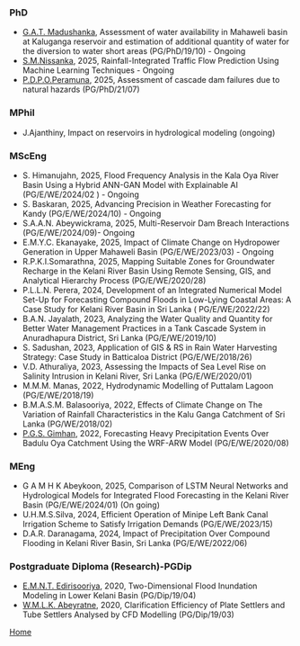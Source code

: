 ### PhD
- [G.A.T. Madushanka](https://orcid.org/0000-0003-1315-0334),  Assessment of water availability in Mahaweli basin at Kaluganga reservoir and estimation of additional quantity of water for the diversion to water short areas (PG/PhD/19/10)  - Ongoing
- [S.M.Nissanka](https://www.researchgate.net/profile/Supuni-Nissanka), 2025, Rainfall-Integrated Traffic Flow Prediction Using Machine Learning Techniques - Ongoing
- [P.D.P.O.Peramuna](https://scholar.google.com/citations?user=xKviqLwAAAAJ&hl=en&oi=sra), 2025, Assessment of cascade dam failures due to natural hazards (PG/PhD/21/07) 

### MPhil
- J.Ajanthiny, Impact on reservoirs in hydrological modeling (ongoing)

### MScEng
- S. Himanujahn, 2025, Flood Frequency Analysis in the Kala Oya River Basin Using a Hybrid ANN-GAN Model with Explainable AI (PG/E/WE/2024/02	) - Ongoing
- S. Baskaran, 2025, Advancing Precision in Weather Forecasting for Kandy (PG/E/WE/2024/10) - Ongoing
- S.A.A.N. Abeywickrama, 2025, 	Multi-Reservoir Dam Breach Interactions (PG/E/WE/2024/09)- Ongoing
- E.M.Y.C. Ekanayake, 2025, Impact of Climate Change on Hydropower Generation in Upper Mahaweli Basin (PG/E/WE/2023/03) - Ongoing
- R.P.K.I.Somarathna, 2025, Mapping Suitable Zones for Groundwater Recharge in the Kelani River Basin Using Remote Sensing, GIS, and Analytical Hierarchy Process (PG/E/WE/2020/28)
- P.L.L.N. Perera, 2024, Development of an Integrated Numerical Model Set-Up for Forecasting Compound Floods in Low-Lying Coastal Areas: A Case Study for Kelani River Basin in Sri Lanka ( PG/E/WE/2022/22)
- B.A.N. Jayalath, 2023, Analyzing the Water Quality and Quantity for Better Water Management Practices in a Tank Cascade System in Anuradhapura District, Sri Lanka (PG/E/WE/2019/10)
- S. Sadushan, 2023, Application of GIS & RS in Rain Water Harvesting Strategy: Case Study in Batticaloa District (PG/E/WE/2018/26)
- V.D. Athuraliya, 2023, Assessing the Impacts of Sea Level Rise on Salinity Intrusion in Kelani River, Sri Lanka (PG/E/WE/2020/01)
- M.M.M. Manas, 2022, Hydrodynamic Modelling of Puttalam Lagoon (PG/E/WE/2018/19) 
- B.M.A.S.M. Balasooriya, 2022, Effects of Climate Change on The Variation of Rainfall Characteristics in the Kalu Ganga Catchment of Sri Lanka (PG/WE/2018/02)
- [P.G.S. Gimhan](https://scholar.google.com/citations?user=q481TjwAAAAJ&hl=en&oi=ao), 2022, Forecasting Heavy Precipitation Events Over Badulu Oya Catchment Using the WRF-ARW Model (PG/E/WE/2020/08)

### MEng
- G A M H K  Abeykoon, 2025,  Comparison of LSTM Neural Networks and Hydrological Models for Integrated Flood Forecasting in the Kelani River Basin	(PG/E/WE/2024/01) (On going)
- U.H.M.S.Silva, 2024,  Efficient Operation of Minipe Left Bank Canal Irrigation Scheme to Satisfy Irrigation Demands (PG/E/WE/2023/15) 
- D.A.R. Daranagama, 2024, Impact of Precipitation Over Compound Flooding in Kelani River Basin, Sri Lanka (PG/E/WE/2022/06)

### Postgraduate Diploma (Research)-PGDip
- [E.M.N.T. Edirisooriya](https://scholar.google.com/citations?user=ANCk4PsAAAAJ&hl=en&oi=ao), 2020, Two-Dimensional Flood Inundation Modeling in Lower Kelani Basin (PG/Dip/19/04)
- [W.M.L.K. Abeyratne](https://scholar.google.com/citations?hl=en&user=WZLtQ_8AAAAJ), 2020, Clarification Efficiency of Plate Settlers and Tube Settlers Analysed by CFD Modelling (PG/Dip/19/03)

[Home](./)
